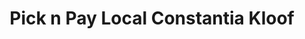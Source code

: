 ---
title: "Pick n Pay Local Constantia Kloof"
url: /constantia-kloof/pick-n-pay-local-constantia-kloof/
shop: Supermarkt
---